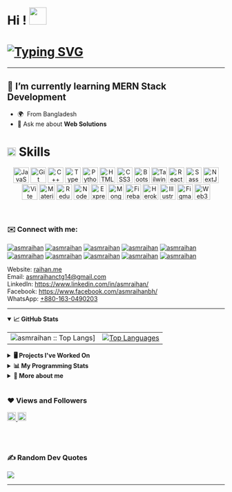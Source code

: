 <!-- Hi ![](https://user-images.githubusercontent.com/18350557/176309783-0785949b-9127-417c-8b55-ab5a4333674e.gif) -->
Hi ! <img src = "https://user-images.githubusercontent.com/18350557/176309783-0785949b-9127-417c-8b55-ab5a4333674e.gif" width='40'/>
======================================================================================================================

[![Typing SVG](https://readme-typing-svg.demolab.com?font=Poppins&size=44&duration=4000&pause=100&color=2C99C9&center=true&vCenter=true&width=1024&height=96&lines=It's+Raihan;MERN+Stack+developer.;IT+Specialist.;Web+Application+Designer%2FDeveloper)](https://git.io/typing-svg)
========


-------------------
## 🌱 I’m currently learning MERN Stack Development
* 🌍  From Bangladesh
* 💬 Ask me about **Web Solutions**
<!-- * ✉️  You can contact me at [asmraihanctg14@gmail.com](mailto:asmraihanctg14@gmail.com) -->

# <img src = "https://media2.giphy.com/media/QssGEmpkyEOhBCb7e1/giphy.gif?cid=ecf05e47a0n3gi1bfqntqmob8g9aid1oyj2wr3ds3mg700bl&rid=giphy.gif" width='20'/> Skills


<p align="center">
  <a href="https://developer.mozilla.org/en-US/docs/Web/JavaScript" target="_blank" rel="noreferrer"><img src="https://raw.githubusercontent.com/danielcranney/readme-generator/main/public/icons/skills/javascript-colored.svg" width="36" height="36" alt="JavaScript" /></a>
<a href="https://git-scm.com/" target="_blank" rel="noreferrer"><img src="https://raw.githubusercontent.com/danielcranney/readme-generator/main/public/icons/skills/git-colored.svg" width="36" height="36" alt="Git" /></a>
<a href="https://docs.microsoft.com/en-us/cpp/?view=msvc-170" target="_blank" rel="noreferrer"><img src="https://raw.githubusercontent.com/danielcranney/readme-generator/main/public/icons/skills/cplusplus-colored.svg" width="36" height="36" alt="C++" /></a>
<a href="https://www.typescriptlang.org/" target="_blank" rel="noreferrer"><img src="https://raw.githubusercontent.com/danielcranney/readme-generator/main/public/icons/skills/typescript-colored.svg" width="36" height="36" alt="TypeScript" /></a>
<a href="https://www.python.org/" target="_blank" rel="noreferrer"><img src="https://raw.githubusercontent.com/danielcranney/readme-generator/main/public/icons/skills/python-colored.svg" width="36" height="36" alt="Python" /></a>
<a href="https://developer.mozilla.org/en-US/docs/Glossary/HTML5" target="_blank" rel="noreferrer"><img src="https://raw.githubusercontent.com/danielcranney/readme-generator/main/public/icons/skills/html5-colored.svg" width="36" height="36" alt="HTML5" /></a>
<a href="https://www.w3.org/TR/CSS/#css" target="_blank" rel="noreferrer"><img src="https://raw.githubusercontent.com/danielcranney/readme-generator/main/public/icons/skills/css3-colored.svg" width="36" height="36" alt="CSS3" /></a>
<a href="https://getbootstrap.com/" target="_blank" rel="noreferrer"><img src="https://raw.githubusercontent.com/danielcranney/readme-generator/main/public/icons/skills/bootstrap-colored.svg" width="36" height="36" alt="Bootstrap" /></a>
<a href="https://tailwindcss.com/" target="_blank" rel="noreferrer"><img src="https://raw.githubusercontent.com/danielcranney/readme-generator/main/public/icons/skills/tailwindcss-colored.svg" width="36" height="36" alt="TailwindCSS" /></a>
<a href="https://reactjs.org/" target="_blank" rel="noreferrer"><img src="https://raw.githubusercontent.com/danielcranney/readme-generator/main/public/icons/skills/react-colored.svg" width="36" height="36" alt="React" /></a>
<a href="https://sass-lang.com/" target="_blank" rel="noreferrer"><img src="https://raw.githubusercontent.com/danielcranney/readme-generator/main/public/icons/skills/sass-colored.svg" width="36" height="36" alt="Sass" /></a>
<a href="https://nextjs.org/docs" target="_blank" rel="noreferrer"><img src="https://raw.githubusercontent.com/danielcranney/readme-generator/main/public/icons/skills/nextjs-colored.svg" width="36" height="36" alt="NextJs" /></a>
<a href="https://vitejs.dev/" target="_blank" rel="noreferrer"><img src="https://raw.githubusercontent.com/danielcranney/readme-generator/main/public/icons/skills/vite-colored.svg" width="36" height="36" alt="Vite" /></a>
<a href="https://mui.com/" target="_blank" rel="noreferrer"><img src="https://raw.githubusercontent.com/danielcranney/readme-generator/main/public/icons/skills/materialui-colored.svg" width="36" height="36" alt="Material UI" /></a>
<a href="https://redux.js.org/" target="_blank" rel="noreferrer"><img src="https://raw.githubusercontent.com/danielcranney/readme-generator/main/public/icons/skills/redux-colored.svg" width="36" height="36" alt="Redux" /></a>
<a href="https://nodejs.org/en/" target="_blank" rel="noreferrer"><img src="https://raw.githubusercontent.com/danielcranney/readme-generator/main/public/icons/skills/nodejs-colored.svg" width="36" height="36" alt="NodeJS" /></a>
<a href="https://expressjs.com/" target="_blank" rel="noreferrer"><img src="https://raw.githubusercontent.com/danielcranney/readme-generator/main/public/icons/skills/express-colored.svg" width="36" height="36" alt="Express" /></a>
<a href="https://www.mongodb.com/" target="_blank" rel="noreferrer"><img src="https://raw.githubusercontent.com/danielcranney/readme-generator/main/public/icons/skills/mongodb-colored.svg" width="36" height="36" alt="MongoDB" /></a>
<a href="https://firebase.google.com/" target="_blank" rel="noreferrer"><img src="https://raw.githubusercontent.com/danielcranney/readme-generator/main/public/icons/skills/firebase-colored.svg" width="36" height="36" alt="Firebase" /></a>
<a href="https://www.heroku.com/" target="_blank" rel="noreferrer"><img src="https://raw.githubusercontent.com/danielcranney/readme-generator/main/public/icons/skills/heroku-colored.svg" width="36" height="36" alt="Heroku" /></a>
<a href="adobe.com/uk/products/illustrator.html" target="_blank" rel="noreferrer"><img src="https://raw.githubusercontent.com/danielcranney/readme-generator/main/public/icons/skills/illustrator-colored.svg" width="36" height="36" alt="Illustrator" /></a>
<a href="https://www.figma.com/" target="_blank" rel="noreferrer"><img src="https://raw.githubusercontent.com/danielcranney/readme-generator/main/public/icons/skills/figma-colored.svg" width="36" height="36" alt="Figma" /></a>
<a href="https://web3js.readthedocs.io/en/v1.7.1/#" target="_blank" rel="noreferrer"><img src="https://raw.githubusercontent.com/danielcranney/readme-generator/main/public/icons/skills/web3js-colored.svg" width="36" height="36" alt="Web3Js" /></a>
</p>

<br/>
<h3 align="left">✉️ Connect with me:</h3>
<p align="left">
<a href="https://codepen.io/asmraihan" target="blank"><img align="center" src="https://img.shields.io/badge/Codepen-000000?style=for-the-badge&logo=codepen&logoColor=white" alt="asmraihan" /></a>
<a href="https://dev.to/asmraihan" target="blank"><img align="center" src="https://img.shields.io/badge/dev.to-0A0A0A?style=for-the-badge&logo=devdotto&logoColor=white" alt="asmraihan" /></a>
<a href="https://linkedin.com/in/asmraihan" target="blank"><img align="center" src="https://img.shields.io/badge/LinkedIn-0077B5?style=for-the-badge&logo=linkedin&logoColor=white" alt="asmraihan"/></a>
<a href="https://fb.com/asmraihan" target="blank"><img align="center" src="https://img.shields.io/badge/Facebook-1877F2?style=for-the-badge&logo=facebook&logoColor=white" alt="asmraihan"/></a>
<a href="https://twitter.com/AsmRaihan4" target="blank"><img align="center" src="https://img.shields.io/badge/Twitter-1DA1F2?style=for-the-badge&logo=twitter&logoColor=white" alt="asmraihan"/></a>
<a href="https://medium.com/asmraihan" target="blank"><img align="center" src="https://img.shields.io/badge/Medium-12100E?style=for-the-badge&logo=medium&logoColor=white" alt="asmraihan"/></a>
<a href="https://www.youtube.com/c/asmraihan" target="blank"><img align="center" src="https://img.shields.io/badge/YouTube-FF0000?style=for-the-badge&logo=youtube&logoColor=white" alt="asmraihan" /></a>
<a href="https://codeforces.com/profile/asmraihan" target="blank"><img align="center" src="https://img.shields.io/badge/Codeforces-445f9d?style=for-the-badge&logo=Codeforces&logoColor=white" alt="asmraihan"  /></a>
<a href="https://www.leetcode.com/asmraihan" target="blank"><img align="center" src="https://img.shields.io/badge/-LeetCode-FFA116?style=for-the-badge&logo=LeetCode&logoColor=black" alt="asmraihan" /></a>
<a href="https://discord.gg/asmraihan" target="blank"><img align="center" src="https://img.shields.io/badge/Discord-5865F2?style=for-the-badge&logo=discord&logoColor=white" alt="asmraihan"  /></a>
</p>

Website: [raihan.me](https://asmraihan.vercel.app//) <br>
Email: asmraihanctg14@gmail.com<br>
LinkedIn: https://www.linkedin.com/in/asmraihan/<br>
Facebook: https://www.facebook.com/asmraihanbh/<br><!-- Company WEB: https://.com.bd/ <br> -->
WhatsApp: [+880-163-0490203](tel:+880-163-0490203)<br>


--------

<details open="">
  <summary><b>📈 GitHub Stats</b></summary>
<p align="center">
   <table>
       <tr align="center">
       <td><img alt="asmraihan :: Top Langs]" src="https://github-readme-stats.vercel.app/api/top-langs/?username=asmraihan&langs_count=14&theme=dark&layout=compact&hide=html">
        </td>
       <!-- <td><img alt="asmraihan :: Top Langs]" src="https://github-readme-stats-arasgungore.vercel.app/api/top-langs/?username=asmraihan&theme=dark&hide_border=false&langs_count=8&layout=compact&count_private=true">
        </td> -->
       <td><a href="https://github.com/asmraihan" align="left"><img src="https://streak-stats.demolab.com/?user=asmraihan&langs_count=14&theme=dark&layout=compact&hide=html" alt="Top Languages" /></a></td>
     </tr>
   </table>

</p>
</details>

<details>
  <summary><b>🖥️ Projects I've Worked On</b></summary>
  
  <h3>Loading.....</h3>
  <br/>
  <p align="center">
    Watch me, <a href="https://www.youtube.com/@asm_raihan">Asm Raihan</a> on YouTube!
  </p>
</details>

<details>
  <summary><b>📊 My Programming Stats</b></summary>
  
  <br/>

![Code Time](http://img.shields.io/badge/Code%20Time-144%20hrs%2032%20mins-blue)

![Lines of code](https://img.shields.io/badge/From%20Hello%20World%20I%27ve%20Written-24%20Thousand%20lines%20of%20code-blue)

**I'm a Night 🦉** 

```text
🌞 Morning    55 commits     ██░░░░░░░░░░░░░░░░░░░░░░░   8.23% 
🌆 Daytime    179 commits    ████░░░░░░░░░░░░░░░░░░░░░   30.19% 
🌃 Evening    259 commits    ███████░░░░░░░░░░░░░░░░░░   28.03% 
🌙 Night      310 commits    ████████░░░░░░░░░░░░░░░░░   33.55%

```

 Last Updated on 28/04/2023 01:37:50 BDT

  
</details>

<details>
  <summary><b>🧐 More about me</b></summary>
  
  ### 🔎 Interests
  - 👾 Anime(top 3): Steins Gate, Attack on Titans, Vinland
  - ❓ Problem solving
  - 🕹️ Old consoles (GameBoy Advance, PS2)
  - 🌱 Nature, Specially Beach.

</details>
 <br/>
 
### ❤ Views and Followers

<a href="https://github.com/asmraihan/github-profile-views-counter">
    <img src="https://komarev.com/ghpvc/?username=asmraihan&style=flat-square"  height="20">
</a>
<a href="https://github.com/asmraihan?tab=followers">
<img src="https://img.shields.io/github/followers/asmraihan?label=Followers&style=social" alt="GitHub Badge"  height="20"></a><br/>

<br> <br/>
<!-- random quote -->
### ✍️ Random Dev Quotes
 ![](https://quotes-github-readme.vercel.app/api?type=horizontal&theme=dark)


-------------------